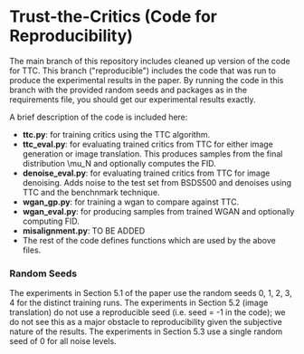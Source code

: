 # Trust-the-Critics (Code for Reproducibility)

The main branch of this repository includes cleaned up version of the code for TTC. This branch ("reproducible") includes the code that was run to produce the experimental results in the paper. By running the code in this branch with the provided random seeds and packages as in the requirements file, you should get our experimental results exactly.

A brief description of the code is included here:
 
- **ttc.py**: for training critics using the TTC algorithm. 
- **ttc_eval.py**: for evaluating trained critics from TTC for either image generation or image translation. This produces samples from the final distribution \mu_N and  optionally computes the FID.
- **denoise_eval.py**: for evaluating trained critics from TTC for image denoising. Adds noise to the test set from BSDS500 and denoises using TTC and the benchnmark technique.
- **wgan_gp.py**: for training a wgan to compare against TTC.
- **wgan_eval.py**: for producing samples from trained WGAN and optionally computing FID.
- **misalignment.py**: TO BE ADDED
- The rest of the code defines functions which are used by the above files.


### Random Seeds
The experiments in Section 5.1 of the paper use the random seeds 0, 1, 2, 3, 4 for the distinct training runs. The experiments in Section 5.2 (image translation) do not use a reproducible seed (i.e. seed = -1 in the code); we do not see this as a major obstacle to reproducibility given the subjective nature of the results. The experiments in Section 5.3 use a single random seed of 0 for all noise levels.  


